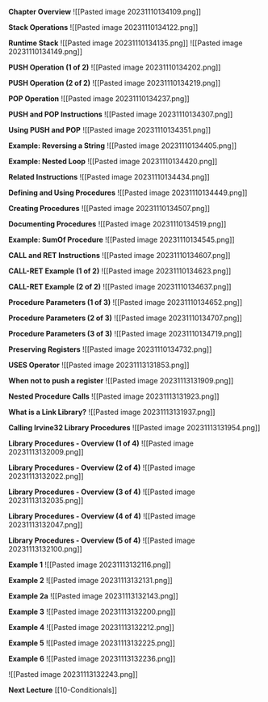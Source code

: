 **Chapter Overview**
![[Pasted image 20231110134109.png]]

**Stack Operations**
![[Pasted image 20231110134122.png]]

**Runtime Stack**
![[Pasted image 20231110134135.png]]
![[Pasted image 20231110134149.png]]

**PUSH Operation (1 of 2)**
![[Pasted image 20231110134202.png]]

**PUSH Operation (2 of 2)**
![[Pasted image 20231110134219.png]]

**POP Operation**
![[Pasted image 20231110134237.png]]

**PUSH and POP Instructions**
![[Pasted image 20231110134307.png]]

**Using PUSH and POP**
![[Pasted image 20231110134351.png]]

**Example: Reversing a String**
![[Pasted image 20231110134405.png]]

**Example: Nested Loop**
![[Pasted image 20231110134420.png]]

**Related Instructions**
![[Pasted image 20231110134434.png]]

**Defining and Using Procedures**
![[Pasted image 20231110134449.png]]

**Creating Procedures**
![[Pasted image 20231110134507.png]]

**Documenting Procedures**
![[Pasted image 20231110134519.png]]

**Example: SumOf Procedure**
![[Pasted image 20231110134545.png]]

**CALL and RET Instructions**
![[Pasted image 20231110134607.png]]

**CALL-RET Example (1 of 2)**
![[Pasted image 20231110134623.png]]

**CALL-RET Example (2 of 2)**
![[Pasted image 20231110134637.png]]

**Procedure Parameters (1 of 3)**
![[Pasted image 20231110134652.png]]

**Procedure Parameters (2 of 3)**
![[Pasted image 20231110134707.png]]

**Procedure Parameters (3 of 3)**
![[Pasted image 20231110134719.png]]

**Preserving Registers**
![[Pasted image 20231110134732.png]]

**USES Operator**
![[Pasted image 20231113131853.png]]

**When not to push a register**
![[Pasted image 20231113131909.png]]

**Nested Procedure Calls**
![[Pasted image 20231113131923.png]]

**What is a Link Library?**
![[Pasted image 20231113131937.png]]

**Calling Irvine32 Library Procedures**
![[Pasted image 20231113131954.png]]

**Library Procedures - Overview (1 of 4)**
![[Pasted image 20231113132009.png]]

**Library Procedures - Overview (2 of 4)**
![[Pasted image 20231113132022.png]]

**Library Procedures - Overview (3 of 4)**
![[Pasted image 20231113132035.png]]

**Library Procedures - Overview (4 of 4)**
![[Pasted image 20231113132047.png]]

**Library Procedures - Overview (5 of 4)**
![[Pasted image 20231113132100.png]]

**Example 1**
![[Pasted image 20231113132116.png]]

**Example 2**
![[Pasted image 20231113132131.png]]

**Example 2a**
![[Pasted image 20231113132143.png]]

**Example 3**
![[Pasted image 20231113132200.png]]

**Example 4**
![[Pasted image 20231113132212.png]]

**Example 5**
![[Pasted image 20231113132225.png]]

**Example 6**
![[Pasted image 20231113132236.png]]

![[Pasted image 20231113132243.png]]

**Next Lecture** 
[[10-Conditionals]]
